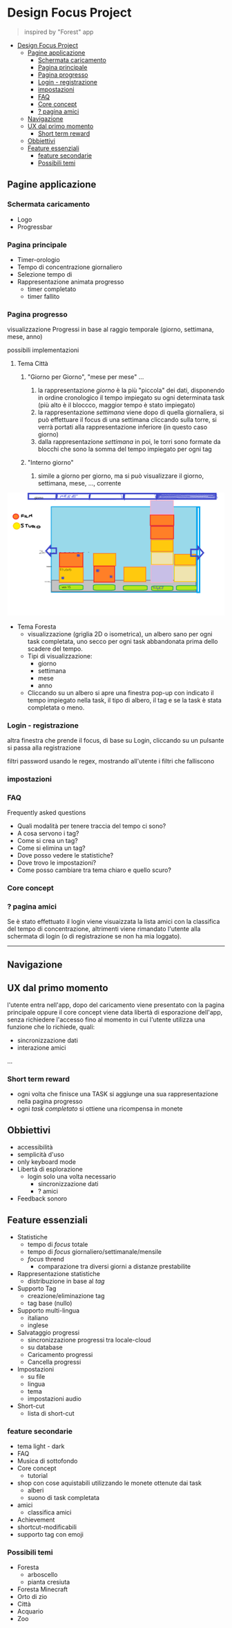 # Design Focus Project

> inspired by "Forest" app

- [Design Focus Project](#design-focus-project)
  - [Pagine applicazione](#pagine-applicazione)
    - [Schermata caricamento](#schermata-caricamento)
    - [Pagina principale](#pagina-principale)
    - [Pagina progresso](#pagina-progresso)
    - [Login - registrazione](#login---registrazione)
    - [impostazioni](#impostazioni)
    - [FAQ](#faq)
    - [Core concept](#core-concept)
    - [? pagina amici](#-pagina-amici)
  - [Navigazione](#navigazione)
  - [UX dal primo momento](#ux-dal-primo-momento)
    - [Short term reward](#short-term-reward)
  - [Obbiettivi](#obbiettivi)
  - [Feature essenziali](#feature-essenziali)
    - [feature secondarie](#feature-secondarie)
    - [Possibili temi](#possibili-temi)

## Pagine applicazione

### Schermata caricamento

- Logo
- Progressbar


### Pagina principale

- Timer-orologio
- Tempo di concentrazione giornaliero
- Selezione tempo di 
- Rappresentazione animata progresso
  <!-- - stadio base ("pre inizio")
  - fase crescita (animata) **da considerare**
  - fase finale successo (uguale a quella nel progresso)
  - fase finale fall -->
  - timer completato
  - timer fallito


### Pagina progresso

visualizzazione Progressi in base al raggio temporale (giorno, settimana, mese, anno)

possibili implementazioni

1. Tema Città
   1. "Giorno per Giorno", "mese per mese" ...
      1. la rappresentazione *giorno* è la più "piccola" dei dati, disponendo in ordine cronologico il tempo impiegato su ogni determinata task (più alto è il bloccco, maggior tempo è stato impiegato)
      2. la rappresentazione *settimana* viene dopo di quella giornaliera, si può effettuare il focus di una settimana cliccando sulla torre, si verrà portati alla rappresentazione inferiore (in questo caso giorno)
      3. dalla rappresentazione *settimana* in poi, le torri sono formate da blocchi che sono la somma del tempo impiegato per ogni tag 

   2. "Interno giorno"
      1. simile a giorno per giorno, ma si può visualizzare il giorno, settimana, mese, ..., corrente

![mockup citta](./md_img/mockup_citta.png)


- Tema Foresta
  - visualizzazione (griglia 2D o isometrica), un albero sano per ogni task completata, uno secco per ogni task abbandonata prima dello scadere del tempo.
  - Tipi di visualizzazione:
    - giorno
    - settimana
    - mese
    - anno
  - Cliccando su un albero si apre una finestra pop-up con indicato il tempo impiegato nella task, il tipo di albero, il tag e se la task è stata completata o meno.


### Login - registrazione

altra finestra che prende il focus, di base su Login, cliccando su un pulsante si passa alla registrazione

filtri password usando le regex, mostrando all'utente i filtri che falliscono

### impostazioni



### FAQ

Frequently asked questions

- Quali modalità per tenere traccia del tempo ci sono?
- A cosa servono i tag?
- Come si crea un tag?
- Come si elimina un tag?
- Dove posso vedere le statistiche?
- Dove trovo le impostazioni?
- Come posso cambiare tra tema chiaro e quello scuro?

### Core concept


### ? pagina amici

Se è stato effettuato il login  viene visuaizzata la lista amici con la classifica del tempo di concentrazione, altrimenti viene rimandato l'utente alla schermata di login (o di registrazione se non ha mia loggato).

___

## Navigazione



## UX dal primo momento

l'utente entra nell'app, dopo del caricamento viene presentato con la pagina principale oppure il core concept
viene data libertà di esporazione dell'app, senza richiedere l'accesso fino al momento in cui l'utente utilizza una funzione
che lo richiede, quali:

- sincronizzazione dati
- interazione amici

...

### Short term reward

- ogni volta che finisce una TASK si aggiunge una sua rappresentazione nella pagina progresso
- ogni *task completato* si ottiene una ricompensa in monete


## Obbiettivi

- accessibilità
- semplicità d'uso
- only keyboard mode
- Libertà di esplorazione
  - login solo una volta necessario
    - sincronizzazione dati
    - ? amici
- Feedback sonoro
  
## Feature essenziali

- Statistiche
  - tempo di *focus* totale
  - tempo di *focus* giornaliero/settimanale/mensile
  - *focus* thrend
    - comparazione tra diversi giorni a distanze prestabilite
- Rappresentazione statistiche
  - distribuzione in base al *tag*
- Supporto Tag
  - creazione/eliminazione tag
  - tag base (nullo)
- Supporto multi-lingua 
  - italiano 
  - inglese
- Salvataggio progressi
  - sincronizzazione progressi tra locale-cloud
  - su database
  - Caricamento progressi
  - Cancella progressi
- Impostazioni
  - su file
  - lingua
  - tema
  - impostazioni audio
- Short-cut
  - lista di short-cut


### feature secondarie 

- tema light - dark
- FAQ
- Musica di sottofondo
- Core concept
  - tutorial
- shop con cose aquistabili utilizzando le monete ottenute dai task
  - alberi
  - suono di task completata
- amici
  - classifica amici
- Achievement
- shortcut-modificabili
- supporto tag con emoji


### Possibili temi

- Foresta
  - arboscello
  - pianta cresiuta
- Foresta Minecraft
- Orto di zio
- Città
- Acquario
- Zoo
